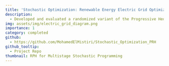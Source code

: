 ```yaml
---
title: 'Stochastic Optimization: Renewable Energy Electric Grid Optimization'
description:
  - Developed and evaluated a randomized variant of the Progressive Hedging algorithm to efficiently solve large-scale multistage stochastic programming problems. Demonstrated significant computational speedups with minimal loss in solution quality, using hydroelectric power scheduling as a case study.
img: assets/img/electric_grid_diagram.png
importance: 1
category: completed
github:
  - https://github.com/MohamedElMistiri/Stochastic_Optimization_PRH
github_tooltip:
  - Project Repo
thumbnail: RPH for Multistage Stochastic Programming
---
```

